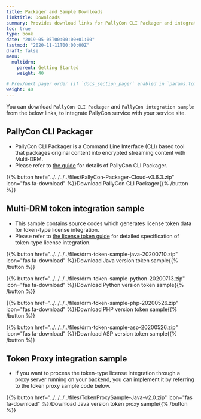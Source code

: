 ```yaml
---
title: Packager and Sample Downloads
linktitle: Downloads
summary: Provides download links for PallyCon CLI Packager and integration samples.
toc: true
type: book
date: "2019-05-05T00:00:00+01:00"
lastmod: "2020-11-11T00:00:00Z"
draft: false
menu:
  multidrm:
    parent: Getting Started
    weight: 40

# Prev/next pager order (if `docs_section_pager` enabled in `params.toml`)
weight: 40
---
```


You can download `PallyCon CLI Packager` and `PallyCon integration sample` from the below links, to integrate PallyCon service with your service site.

## PallyCon CLI Packager

- PallyCon CLI Packager is a Command Line Interface (CLI) based tool that packages original content into encrypted streaming content with Multi-DRM.
- Please refer to [the guide](../../packaging/cli-packager) for details of PallyCon CLI Packager.

{{% button href="../../../../files/PallyCon-Packager-Cloud-v3.6.3.zip" icon="fas fa-download" %}}Download PallyCon CLI Packager{{% /button %}}

## Multi-DRM token integration sample

- This sample contains source codes which generates license token data for token-type license integration.
- Please refer to [the license token guide](../../license/license-token) for detailed specification of token-type license integration.
 
 {{% button href="../../../../files/drm-token-sample-java-20200710.zip" icon="fas fa-download" %}}Download Java version token sample{{% /button %}}

 {{% button href="../../../../files/drm-token-sample-python-20200713.zip" icon="fas fa-download" %}}Download Python version token sample{{% /button %}}

 {{% button href="../../../../files/drm-token-sample-php-20200526.zip" icon="fas fa-download" %}}Download PHP version token sample{{% /button %}}

 {{% button href="../../../../files/drm-token-sample-asp-20200526.zip" icon="fas fa-download" %}}Download ASP version token sample{{% /button %}}

## Token Proxy integration sample

- If you want to process the token-type license integration through a proxy server running on your backend, you can implement it by referring to the token proxy sample code below.

 {{% button href="../../../../files/TokenProxySample-Java-v2.0.zip" icon="fas fa-download" %}}Download Java version token proxy sample{{% /button %}}
